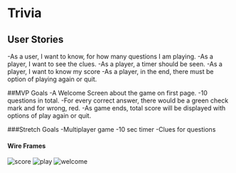 # Trivia

## User Stories
-As a user, I want to know, for how many questions I am playing.
-As a player, I want to see the clues.
-As a player, a timer should be seen.
-As a player, I want to know my score
-As a player, in the end, there must be option of playing again or quit.

##MVP Goals
-A Welcome Screen about the game on first page.
-10 questions in total.
-For every correct answer, there would be a green check mark and for wrong, red. -As game ends, total score will be displayed with options of play again or quit.

###Stretch Goals
-Multiplayer game
-10 sec timer
-Clues for questions

#### Wire Frames
![score](https://media.git.generalassemb.ly/user/38079/files/49ab8700-0649-11ec-99f6-b40145e836a0)
![play](https://media.git.generalassemb.ly/user/38079/files/752e7180-0649-11ec-937b-91e4009784cc)
![welcome](https://media.git.generalassemb.ly/user/38079/files/b888e000-0649-11ec-9174-c1f739da9ee9)

